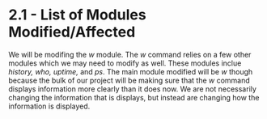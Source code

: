 # 2.1 - List of Modules Modified/Affected

We will be modifing the *w* module. The *w* command relies on a few other modules which we may need to modify as well. These modules inclue *history, who, uptime,* and *ps*. The main module modified will be *w* though because the bulk of our project will be making sure that the *w* command displays information more clearly than it does now. We are not necessarily changing the information that is displays, but instead are changing how the information is displayed.

